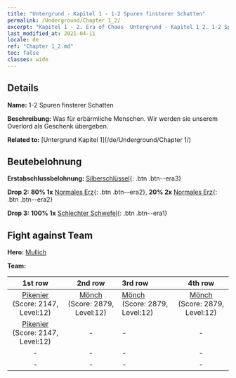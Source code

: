 ```yaml
---
title: "Untergrund - Kapitel 1 - 1-2 Spuren finsterer Schatten"
permalink: /Underground/Chapter 1_2/
excerpt: "Kapitel 1 - 2. Era of Chaos  Untergrund - Kapitel 1_2. 1-2 Spuren finsterer Schatten"
last_modified_at: 2021-04-11
locale: de
ref: "Chapter 1_2.md"
toc: false
classes: wide
---
```


## Details

 **Name:** 1-2 Spuren finsterer Schatten

 **Beschreibung:** Was für erbärmliche Menschen. Wir werden sie unserem Overlord als Geschenk übergeben.

 **Related to:** [Untergrund Kapitel 1](/de/Underground/Chapter 1/)

## Beutebelohnung

 **Erstabschlussbelohnung:** [Silberschlüssel](/de/Items/con_693/){: .btn .btn--era3}

 **Drop 2:** **80% 1x** [Normales Erz](/de/Items/mat_6/){: .btn .btn--era2}, **20% 2x** [Normales Erz](/de/Items/mat_6/){: .btn .btn--era2}

 **Drop 3:** **100% 1x** [Schlechter Schwefel](/de/Items/mat_3/){: .btn .btn--era1}


## Fight against Team
 **Hero:** [Mullich](/de/heroes/Mullich/)

 **Team:**


  | 1st row | 2nd row | 3rd row | 4th row |
  |:----:|:----:|:----|:----:|
  | [Pikenier](/de/units/Pikeman/) (Score: 2147, Level:12)  | [Mönch](/de/units/Monk/) (Score: 2879, Level:12)  | [Mönch](/de/units/Monk/) (Score: 2879, Level:12)  | [Mönch](/de/units/Monk/) (Score: 2879, Level:12)  |
  | [Pikenier](/de/units/Pikeman/) (Score: 2147, Level:12)  | - | - | - |
  | - | - | - | - |
  | - | - | - | - |


